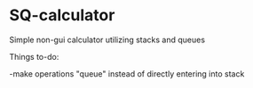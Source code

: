 # SQ-calculator
Simple non-gui calculator utilizing stacks and queues

Things to-do:

  -make operations "queue" instead of directly entering into stack
